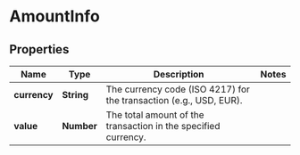 # AmountInfo

## Properties
Name | Type | Description | Notes
------------ | ------------- | ------------- | -------------
**currency** | **String** | The currency code (ISO 4217) for the transaction (e.g., USD, EUR). |
**value** | **Number** | The total amount of the transaction in the specified currency. |

